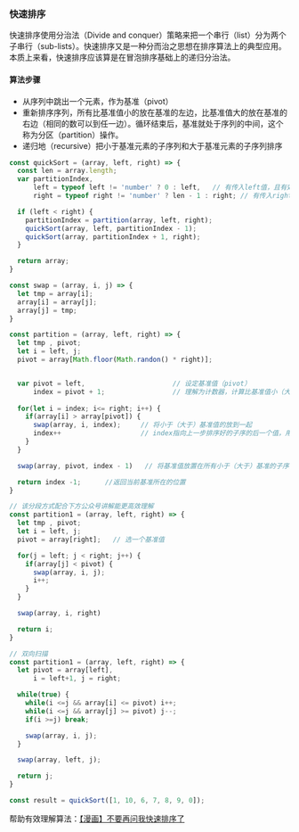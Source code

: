 ### 快速排序
快速排序使用分治法（Divide and conquer）策略来把一个串行（list）分为两个子串行（sub-lists）。快速排序又是一种分而治之思想在排序算法上的典型应用。本质上来看，快速排序应该算是在冒泡排序基础上的递归分治法。

#### 算法步骤
- 从序列中跳出一个元素，作为基准（pivot）
- 重新排序序列，所有比基准值小的放在基准的左边，比基准值大的放在基准的右边（相同的数可以到任一边）。循环结束后，基准就处于序列的中间，这个称为分区（partition）操作。
- 递归地（recursive）把小于基准元素的子序列和大于基准元素的子序列排序


```js
const quickSort = (array, left, right) => {
  const len = array.length;
  var partitionIndex,
      left = typeof left != 'number' ? 0 : left,   // 有传入left值，且有效则取left值，否则left设置为0，序列最左边
      right = typeof right != 'number' ? len - 1 : right; // 有传入right值，且有效则取right值，否则left设置为0，序列最左边

  if (left < right) {
    partitionIndex = partition(array, left, right);
    quickSort(array, left, partitionIndex - 1);
    quickSort(array, partitionIndex + 1, right);
  }

  return array;
}

const swap = (array, i, j) => {
  let tmp = array[i];
  array[i] = array[j];
  array[j] = tmp;
}

const partition = (array, left, right) => {
  let tmp , pivot;
  let i = left, j;
  pivot = array[Math.floor(Math.randon() * right)];


  var pivot = left,                      // 设定基准值（pivot）
      index = pivot + 1;                 // 理解为计数器，计算比基准值小（大）的数量，相当于指向排序好的子序的下一个值
  
  for(let i = index; i<= right; i++) {
    if(array[i] > array[pivot]) {
      swap(array, i, index);     // 将小于（大于）基准值的放到一起
      index++                    // index指向上一步排序好的子序的后一个值，用于后续将基准归位时使用
    }
  }

  swap(array, pivot, index - 1)   // 将基准值放置在所有小于（大于）基准的子序列的最后（最前）

  return index -1;      //返回当前基准所在的位置
}

// 该分段方式配合下方公众号讲解能更高效理解
const partition1 = (array, left, right) => {
  let tmp , pivot;
  let i = left, j;
  pivot = array[right];   // 选一个基准值

  for(j = left; j < right; j++) {
    if(array[j] < pivot) {
      swap(array, i, j);
      i++;
    }
  }

  swap(array, i, right)   

  return i;
}

// 双向扫描
const partition1 = (array, left, right) => {
  let pivot = array[left],
      i = left+1, j = right;

  while(true) {
    while(i <=j && array[i] <= pivot) i++;
    while(i <=j && array[j] >= pivot) j--;
    if(i >=j) break;

    swap(array, i, j);
  }

  swap(array, left, j);

  return j;
}

const result = quickSort([1, 10, 6, 7, 8, 9, 0]); 
```

帮助有效理解算法：[【漫画】不要再问我快速排序了](https://mp.weixin.qq.com/s?__biz=Mzg2NzA4MTkxNQ==&mid=2247485191&idx=1&sn=45a43bd77495566db53b419ae82136f5&source=41#wechat_redirect)